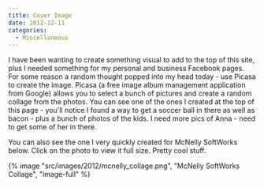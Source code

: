 ```yaml
---
title: Cover Image
date: 2012-12-11
categories: 
  - Miscellaneous
---
```


I have been wanting to create something visual to add to the top of this site, plus I needed something for my personal and business Facebook pages. For some reason a random thought popped into my head today - use Picasa to create the image. Picasa (a free image album management application from Google) allows you to select a bunch of pictures and create a random collage from the photos. You can see one of the ones I created at the top of this page - you'll notice I found a way to get a soccer ball in there as well as bacon - plus a bunch of photos of the kids. I need more pics of Anna - need to get some of her in there.

You can also see the one I very quickly created for McNelly SoftWorks below. Click on the photo to view it full size. Pretty cool stuff.

{% image "src/images/2012/mcnelly_collage.png", "McNelly SoftWorks Collage", "image-full" %}
